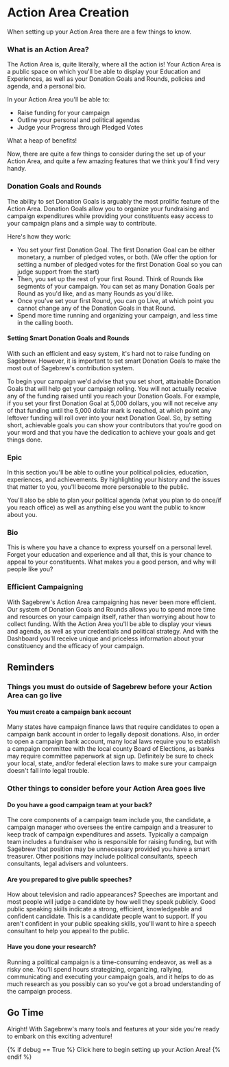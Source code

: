 # Action Area Creation #
When setting up your Action Area there are a few things to know.

### What is an Action Area? ###
The Action Area is, quite literally, where all the action is!
Your Action Area is a public space on which you'll be able
to display your Education and Experiences, as well as your Donation
Goals and Rounds, policies and agenda, and a personal bio.

In your Action Area you'll be able to:

- Raise funding for your campaign
- Outline your personal and political agendas
- Judge your Progress through Pledged Votes

What a heap of benefits!

Now, there are quite a few things to consider during the set up of your Action
Area, and quite a few amazing features that we think you'll find very handy.

### Donation Goals and Rounds ###
The ability to set Donation Goals is arguably the most prolific
feature of the Action Area. Donation Goals allow you
to organize your fundraising and campaign expenditures
while providing your constituents easy access to
your campaign plans and a simple way to contribute.

Here's how they work:

- You set your first Donation Goal. The first Donation Goal can
  be either monetary, a number of pledged votes, or both. (We offer
  the option for setting a number of pledged votes for the first
  Donation Goal so you can judge support from the start)
- Then, you set up the rest of your first Round. Think of Rounds like
  segments of your campaign. You can set as many Donation Goals per
  Round as you'd like, and as many Rounds as you'd like.
- Once you've set your first Round, you can go Live, at which point
  you cannot change any of the Donation Goals in that Round.
- Spend more time running and organizing your campaign, and less time
  in the calling booth.

#### Setting Smart Donation Goals and Rounds ####
With such an efficient and easy system, it's hard not to raise funding
on Sagebrew. However, it is important to set smart Donation Goals to make the
most out of Sagebrew's contribution system.

To begin your campaign we'd advise that
you set short, attainable Donation Goals that
will help get your campaign rolling. You will not actually
receive any of the funding raised until you reach your Donation
Goals. For example, if you set your first Donation Goal at
5,000 dollars, you will not receive any of that funding until
the 5,000 dollar mark is reached, at which point any leftover
funding will roll over into your next Donation Goal. So, by setting short,
achievable goals you can show your contributors that
you're good on your word and that you have the dedication
to achieve your goals and get things done.

### Epic ###
In this section you'll be able to outline your political policies, education, 
experiences, and achievements. By highlighting your history and the issues 
that matter to you, you'll become more personable to the public.

You'll also be able to
plan your political agenda (what you plan to do once/if you reach office) 
as well as anything else you want the public to know about you.

### Bio ###
This is where you have a chance to express yourself on a personal level.
Forget your education and experience and all that, this is your chance
to appeal to your constituents. What makes you a good person, and why will
people like you?

### Efficient Campaigning ###
With Sagebrew's Action Area campaigning has never been more
efficient. Our system of Donation Goals and Rounds allows you
to spend more time and resources on your campaign itself, rather
than worrying about how to collect funding. With the Action Area you'll
be able to display your views and agenda, as well as your credentials
and political strategy. And with the Dashboard you'll receive
unique and priceless information about your constituency and the efficacy of
your campaign.

## Reminders ##
### Things you must do outside of Sagebrew before your Action Area can go live ###
#### You must create a campaign bank account ####
Many states have campaign finance laws that require candidates to open a 
campaign bank account in order to legally deposit donations. 
Also, in order to open a campaign bank account, many local laws 
require you to establish a campaign committee with the local county 
Board of Elections, as banks may require committee paperwork at sign 
up. Definitely be sure to check your local, state, and/or federal 
election laws to make sure your campaign doesn't fall into legal trouble.  

### Other things to consider before your Action Area goes live ###
#### Do you have a good campaign team at your back? ####
The core components of a campaign team include you, the candidate, a 
campaign manager who oversees the entire campaign and a treasurer to keep 
track of campaign expenditures and assets. Typically a campaign team 
includes a fundraiser who is responsible for raising funding, but with 
Sagebrew that position may be unnecessary provided you have a smart 
treasurer. Other positions may include political consultants, speech 
consultants, legal advisers and volunteers.

#### Are you prepared to give public speeches? ####
How about television and radio appearances? Speeches are important 
and most people will judge a candidate by how well they speak 
publicly. Good public speaking skills indicate a strong, efficient, 
knowledgeable and confident candidate. This is a candidate people want 
to support. If you aren't confident in your public speaking skills, 
you'll want to hire a speech consultant to help you appeal to the public.

#### Have you done your research? ####
Running a political campaign is a time-consuming endeavor, as well as 
a risky one. You'll spend hours strategizing, organizing, rallying, 
communicating and executing your campaign goals, and it helps to do as 
much research as you possibly can so you've got a broad understanding 
of the campaign process.

## Go Time ##
Alright! With Sagebrew's many tools and features at your side you're ready to 
embark on this exciting adventure!

{% if debug == True %}
    Click here to begin setting up your Action Area!
{% endif %}